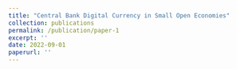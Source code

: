 ```yaml
---
title: "Central Bank Digital Currency in Small Open Economies"
collection: publications
permalink: /publication/paper-1
excerpt: ''
date: 2022-09-01
paperurl: ''
---
```

